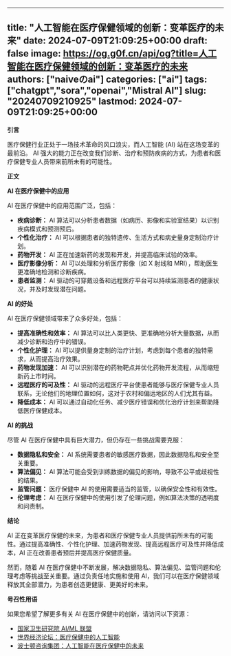 
---
title: "人工智能在医疗保健领域的创新：变革医疗的未来"
date: 2024-07-09T21:09:25+00:00
draft: false
image: https://og.g0f.cn/api/og?title=人工智能在医疗保健领域的创新：变革医疗的未来
authors: ["naiveのai"]
categories: ["ai"]
tags: ["chatgpt","sora","openai","Mistral AI"]
slug: "20240709210925"
lastmod: 2024-07-09T21:09:25+00:00
---
**引言**

医疗保健行业正处于一场技术革命的风口浪尖，而人工智能 (AI) 站在这场变革的最前沿。 AI 强大的能力正在改变我们诊断、治疗和预防疾病的方式，为患者和医疗保健专业人员带来前所未有的可能性。

**正文**

**AI 在医疗保健中的应用**

AI 在医疗保健中的应用范围广泛，包括：

* **疾病诊断：** AI 算法可以分析患者数据（如病历、影像和实验室结果）以识别疾病模式和预测预后。
* **个性化治疗：** AI 可以根据患者的独特遗传、生活方式和病史量身定制治疗计划。
* **药物开发：** AI 正在加速新药的发现和开发，并提高临床试验的效率。
* **医疗影像分析：** AI 可以处理和分析医疗影像（如 X 射线和 MRI），帮助医生更准确地检测和诊断疾病。
* **患者监测：** AI 驱动的可穿戴设备和远程医疗平台可以持续监测患者的健康状况，并及时发现潜在问题。

**AI 的好处**

AI 在医疗保健领域带来了众多好处，包括：

* **提高准确性和效率：** AI 算法可以比人类更快、更准确地分析大量数据，从而减少诊断和治疗中的错误。
* **个性化护理：** AI 可以提供量身定制的治疗计划，考虑到每个患者的独特需求，从而提高治疗效果。
* **药物发现加速：** AI 可以识别潜在的药物靶点并优化药物开发流程，从而缩短新药上市时间。
* **远程医疗的可及性：** AI 驱动的远程医疗平台使患者能够与医疗保健专业人员联系，无论他们的地理位置如何，这对于农村和偏远地区的人们尤其有益。
* **降低成本：** AI 可以通过自动化任务、减少医疗错误和优化治疗计划来帮助降低医疗保健成本。

**AI 的挑战**

尽管 AI 在医疗保健中具有巨大潜力，但仍存在一些挑战需要克服：

* **数据隐私和安全：** AI 系统需要患者的敏感医疗数据，因此数据隐私和安全至关重要。
* **算法偏见：** AI 算法可能会受到训练数据的偏见的影响，导致不公平或歧视性的结果。
* **监管问题：** 医疗保健中 AI 的使用需要适当的监管，以确保安全性和有效性。
* **伦理考虑：** AI 在医疗保健中的使用引发了伦理问题，例如算法决策的透明度和问责制。

**结论**

AI 正在变革医疗保健的未来，为患者和医疗保健专业人员提供前所未有的可能性。通过提高准确性、个性化护理、加速药物发现、提高远程医疗可及性并降低成本，AI 正在改善患者预后并提高医疗保健质量。

然而，随着 AI 在医疗保健中不断发展，解决数据隐私、算法偏见、监管问题和伦理考虑等挑战至关重要。通过负责任地实施和使用 AI，我们可以在医疗保健领域释放其全部潜力，为患者创造更健康、更美好的未来。

**号召性用语**

如果您希望了解更多有关 AI 在医疗保健中的创新，请访问以下资源：

* [国家卫生研究院 AI/ML 联盟](https://www.nih.gov/artificial-intelligence)
* [世界经济论坛：医疗保健中的人工智能](https://www.weforum.org/reports/artificial-intelligence-in-healthcare-2020)
* [波士顿咨询集团：人工智能在医疗保健中的未来](https://www.bcg.com/en-us/publications/2020/technology-artificial-intelligence-future-of-healthcare)